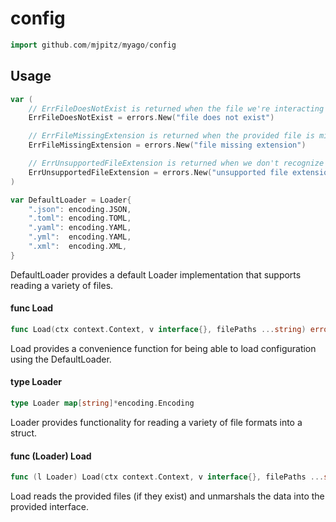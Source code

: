 # config

```go
import github.com/mjpitz/myago/config
```

## Usage

```go
var (
	// ErrFileDoesNotExist is returned when the file we're interacting with does not exist.
	ErrFileDoesNotExist = errors.New("file does not exist")

	// ErrFileMissingExtension is returned when the provided file is missing an extension.
	ErrFileMissingExtension = errors.New("file missing extension")

	// ErrUnsupportedFileExtension is returned when we don't recognize a given file extension.
	ErrUnsupportedFileExtension = errors.New("unsupported file extension")
)
```

```go
var DefaultLoader = Loader{
	".json": encoding.JSON,
	".toml": encoding.TOML,
	".yaml": encoding.YAML,
	".yml":  encoding.YAML,
	".xml":  encoding.XML,
}
```

DefaultLoader provides a default Loader implementation that supports reading a
variety of files.

#### func Load

```go
func Load(ctx context.Context, v interface{}, filePaths ...string) error
```

Load provides a convenience function for being able to load configuration using
the DefaultLoader.

#### type Loader

```go
type Loader map[string]*encoding.Encoding
```

Loader provides functionality for reading a variety of file formats into a
struct.

#### func (Loader) Load

```go
func (l Loader) Load(ctx context.Context, v interface{}, filePaths ...string) error
```

Load reads the provided files (if they exist) and unmarshals the data into the
provided interface.
